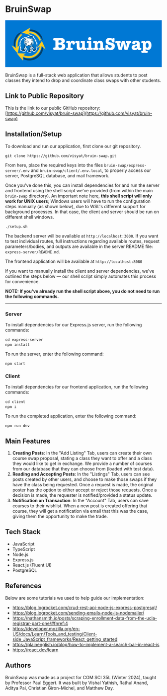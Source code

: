 # BruinSwap

![Banner](./img/banner.png)

BruinSwap is a full-stack web application that allows students to post classes they intend to drop and coordinate class swaps with other students. 

## Link to Public Repository
This is the link to our public GitHub repository: [https://github.com/visyat/bruin-swap](https://github.com/visyat/bruin-swap)

## Installation/Setup

To download and run our application, first clone our git repository.
```
git clone https://github.com/visyat/bruin-swap.git
```

From here, place the required keys into the files `bruin-swap/express-server/.env` and `bruin-swap/client/.env.local`, to properly access our server, PostgreSQL database, and mail framework. 

Once you've done this, you can install dependencies for and run the server and frontend using the shell script we've provided (from within the main `bruin-swap` directory). An important note here, **this shell script will only work for UNIX users**; Windows users will have to run the configuration steps manually (as shown below), due to WSL's different support for background processes. In that case, the client and server should be run on different shell windows.

```
./setup.sh
```

The backend server will be available at `http://localhost:3000`. If you want to test individual routes, full instructions regarding available routes, request parameters/bodies, and outputs are available in the server README file: `express-server/README.md`. 

The frontend application will be available at `http://localhost:8080`

If you want to manually install the client and server dependencies, we've outlined the steps below — our shell script simply automates this process for convenience.

**NOTE: If you've already run the shell script above, you do not need to run the following commands.**

***

### Server
To install dependencies for our Express.js server, run the following commands: 
```
cd express-server
npm install
```
To run the server, enter the following command:

```
npm start
 ```

### Client
To install dependencies for our frontend application, run the following commands: 
```
cd client
npm i
```

To run the completed application, enter the following command: 

```
npm run dev
```

## Main Features 
1. **Creating Posts**: In the "Add Listing" Tab, users can create their own course swap proposal, stating a class they want to offer and a class they would like to get in exchange. We provide a number of courses from our database that they can choose from (loaded with test data).
2. **Reading and Accepting Posts**: In the "Listings" Tab, users can see posts created by other users, and choose to make those swaps if they have the class being requested. Once a request is made, the original poster has the option to either accept or reject those requests. Once a decision is made, the requester is notified/provided a status update. 
3. **Notification on Transaction**: In the "Account" Tab, users can save courses to their wishlist. When a new post is created offering that course, they will get a notification via email that this was the case, giving them the opportunity to make the trade. 

## Tech Stack 
* JavaScript 
* TypeScript
* Node.js
* Express.js
* React.js (Fluent UI)
* PostgreSQL

## References
Below are some tutorials we used to help guide our implementation: 
* https://blog.logrocket.com/crud-rest-api-node-js-express-postgresql/
* https://blog.logrocket.com/sending-emails-node-js-nodemailer/
* https://nathansmith.io/posts/scraping-enrollment-data-from-the-ucla-registrar-part-one/#fnref:4
* https://developer.mozilla.org/en-US/docs/Learn/Tools_and_testing/Client-side_JavaScript_frameworks/React_getting_started
* https://plainenglish.io/blog/how-to-implement-a-search-bar-in-react-js
* https://react.dev/learn

## Authors
BruinSwap was made as a project for COM SCI 35L (Winter 2024), taught by Professor Paul Eggert. It was built by Vishal Yathish, Rathul Anand, Aditya Pai, Christian Giron-Michel, and Matthew Day.  
